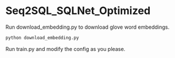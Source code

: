 # Seq2SQL_SQLNet_Optimized

Run download_embedding.py to download glove word embeddings.

```bash
python download_embedding.py
```

Run train.py and modify the config as you please.
